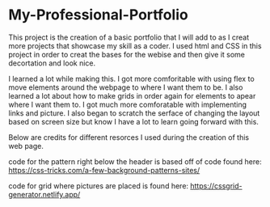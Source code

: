 # My-Professional-Portfolio

This project is the creation of a basic portfolio that I will add to as I creat more projects that showcase my skill as a coder. I used html and CSS in this project in order to creat the bases for the webise and then give it some decortation and look nice. 

I learned a lot while making this. I got more comforitable with using flex to move elements around the  webpage to where I want them to be. I also learned a lot about how to make grids in order again for elements to apear where I want them to. I got much more comforatable with implementing links and picture. I also began to scratch the serface of changing the layout based on screen size but know I have a lot to learn going forward with this.

Below are credits for different resorces I used during the creation of this web page.

code for the pattern right below the header is based off of code found here: https://css-tricks.com/a-few-background-patterns-sites/

code for grid where pictures are placed is found here: https://cssgrid-generator.netlify.app/